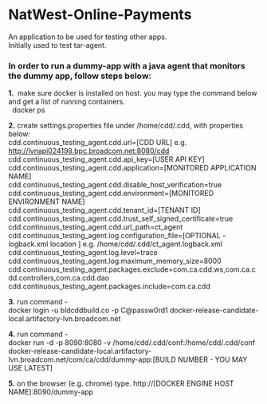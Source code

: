 # NatWest-Online-Payments 

An application to be used for testing other apps.  
Initially used to test tar-agent.  

### In order to run a dummy-app with a java agent that monitors the dummy app, follow steps below:
**1.**  make sure docker is installed on host. you may type the command below and get a list of running containers.  
  docker ps
  
**2.** create settings.properties file under /home/cdd/.cdd, with properties below:  
   cdd.continuous_testing_agent.cdd.url=[CDD URL] e.g. http://lvnapi024198.bpc.broadcom.net:8080/cdd    
   cdd.continuous_testing_agent.cdd.api_key=[USER API KEY]  
   cdd.continuous_testing_agent.cdd.application=[MONITORED APPLICATION NAME]  
   cdd.continuous_testing_agent.cdd.disable_host_verification=true  
   cdd.continuous_testing_agent.cdd.environment=[MONITORED ENVIRONMENT NAME]  
   cdd.continuous_testing_agent.cdd.tenant_id=[TENANT ID]
   cdd.continuous_testing_agent.cdd.trust_self_signed_certificate=true  
   cdd.continuous_testing_agent.cdd.url_path=ct_agent  
   cdd.continuous_testing_agent.log.configuration_file=[OPTIONAL - logback.xml location ] e.g.  /home/cdd/.cdd/ct_agent.logback.xml  
   cdd.continuous_testing_agent.log.level=trace  
   cdd.continuous_testing_agent.log.maximum_memory_size=8000  
   cdd.continuous_testing_agent.packages.exclude=com.ca.cdd.ws,com.ca.cdd.controllers,com.ca.cdd.dao  
   cdd.continuous_testing_agent.packages.include=com.ca.cdd  
  
**3.** run command -  
  docker login -u bldcddbuild.co -p C@passw0rd1 docker-release-candidate-local.artifactory-lvn.broadcom.net
  
**4.** run command -  
  docker run  -d -p 8090:8080 -v /home/cdd/.cdd/conf:/home/cdd/.cdd/conf docker-release-candidate-local.artifactory-lvn.broadcom.net/com/ca/cdd/dummy-app:[BUILD NUMBER - YOU MAY USE LATEST]

**5.** on the browser (e.g. chrome) type. 
    http://[DOCKER ENGINE HOST NAME]:8090/dummy-app


